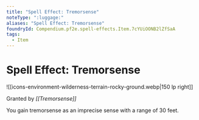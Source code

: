 ```yaml
---
title: "Spell Effect: Tremorsense"
noteType: ":luggage:"
aliases: "Spell Effect: Tremorsense"
foundryId: Compendium.pf2e.spell-effects.Item.7cYUiOONB2lZfSaA
tags:
  - Item
---
```


# Spell Effect: Tremorsense
![[icons-environment-wilderness-terrain-rocky-ground.webp|150 lp right]]

Granted by _[[Tremorsense]]_

You gain tremorsense as an imprecise sense with a range of 30 feet.
